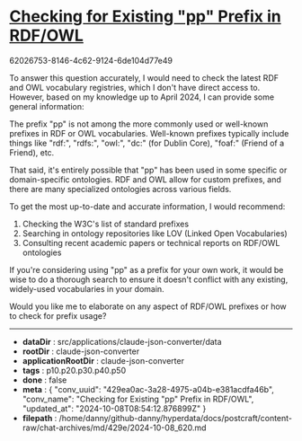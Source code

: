 # [Checking for Existing "pp" Prefix in RDF/OWL](https://claude.ai/chat/429ea0ac-3a28-4975-a04b-e381acdfa46b)

62026753-8146-4c62-9124-6de104d77e49

 To answer this question accurately, I would need to check the latest RDF and OWL vocabulary registries, which I don't have direct access to. However, based on my knowledge up to April 2024, I can provide some general information:

The prefix "pp" is not among the more commonly used or well-known prefixes in RDF or OWL vocabularies. Well-known prefixes typically include things like "rdf:", "rdfs:", "owl:", "dc:" (for Dublin Core), "foaf:" (Friend of a Friend), etc.

That said, it's entirely possible that "pp" has been used in some specific or domain-specific ontologies. RDF and OWL allow for custom prefixes, and there are many specialized ontologies across various fields.

To get the most up-to-date and accurate information, I would recommend:

1. Checking the W3C's list of standard prefixes
2. Searching in ontology repositories like LOV (Linked Open Vocabularies)
3. Consulting recent academic papers or technical reports on RDF/OWL ontologies

If you're considering using "pp" as a prefix for your own work, it would be wise to do a thorough search to ensure it doesn't conflict with any existing, widely-used vocabularies in your domain.

Would you like me to elaborate on any aspect of RDF/OWL prefixes or how to check for prefix usage?

---

* **dataDir** : src/applications/claude-json-converter/data
* **rootDir** : claude-json-converter
* **applicationRootDir** : claude-json-converter
* **tags** : p10.p20.p30.p40.p50
* **done** : false
* **meta** : {
  "conv_uuid": "429ea0ac-3a28-4975-a04b-e381acdfa46b",
  "conv_name": "Checking for Existing \"pp\" Prefix in RDF/OWL",
  "updated_at": "2024-10-08T08:54:12.876899Z"
}
* **filepath** : /home/danny/github-danny/hyperdata/docs/postcraft/content-raw/chat-archives/md/429e/2024-10-08_620.md